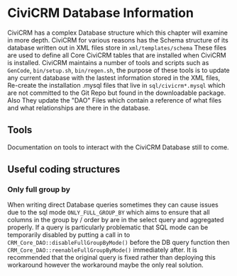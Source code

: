 # CiviCRM Database Information

CiviCRM has a complex Database structure which this chapter will examine in more depth. CiviCRM for various reasons has the Schema structure of its database written out in XML files store in `xml/templates/schema` These files are used to define all Core CiviCRM tables that are installed when CiviCRM is installed. CiviCRM maintains a number of tools and scripts such as `GenCode`, `bin/setup.sh`, `bin/regen.sh`, the purpose of these tools is to update any current database with the lastest information stored in the XML files, Re-create the installation .mysql files that live in `sql/civicrm*.mysql` which are not committed to the Git Repo but found in the downloadable package. Also They update the "DAO" Files which contain a reference of what files and what relationships are there in the database.

## Tools

Documentation on tools to interact with the CiviCRM Database still to come.

## Useful coding structures

### Only full group by

When writing direct Database queries sometimes they can cause issues due to the sql mode `ONLY_FULL_GROUP_BY` which aims to ensure that all columns in the group by / order by are in the select query and aggregated properly. If a query is particularly problematic that SQL mode can be temporarily disabled by putting a call in to `CRM_Core_DAO::disableFullGroupByMode()` before the DB query function then `CRM_Core_DAO::reenableFullGroupByMode()` immediately after. It is recommended that the original query is fixed rather than deploying this workaround however the workaround maybe the only real solution.
